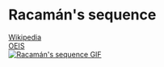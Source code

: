 # Racamán's sequence

[Wikipedia](https://en.wikipedia.org/wiki/Recam%C3%A1n%27s_sequence)\
[OEIS](https://oeis.org/A005132)\
[![Racamán's sequence GIF](/racaman.gif)](https://nonvegan.github.io/racaman-sequence)
